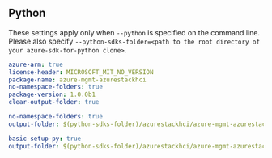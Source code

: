 ## Python

These settings apply only when `--python` is specified on the command line.
Please also specify `--python-sdks-folder=<path to the root directory of your azure-sdk-for-python clone>`.

```yaml $(python) && $(track2)
azure-arm: true
license-header: MICROSOFT_MIT_NO_VERSION
package-name: azure-mgmt-azurestackhci
no-namespace-folders: true
package-version: 1.0.0b1
clear-output-folder: true
```
``` yaml $(python) && $(python-mode) == 'update' && $(track2)
no-namespace-folders: true
output-folder: $(python-sdks-folder)/azurestackhci/azure-mgmt-azurestackhci/azure/mgmt/azurestackhci
```
``` yaml $(python) && $(python-mode) == 'create' && $(track2)
basic-setup-py: true
output-folder: $(python-sdks-folder)/azurestackhci/azure-mgmt-azurestackhci
```

